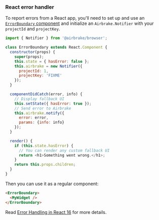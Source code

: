 ### React error handler

To report errors from a React app, you'll need to set up and use an
[`ErrorBoundary` component](https://reactjs.org/blog/2017/07/26/error-handling-in-react-16.html)
and initialize an `Airbrake.Notifier` with your `projectId` and `projectKey`.

```js
import { Notifier } from '@airbrake/browser';

class ErrorBoundary extends React.Component {
  constructor(props) {
    super(props);
    this.state = { hasError: false };
    this.airbrake = new Notifier({
      projectId: 1,
      projectKey: 'FIXME'
    });
  }

  componentDidCatch(error, info) {
    // Display fallback UI
    this.setState({ hasError: true });
    // Send error to Airbrake
    this.airbrake.notify({
      error: error,
      params: {info: info}
    });
  }

  render() {
    if (this.state.hasError) {
      // You can render any custom fallback UI
      return <h1>Something went wrong.</h1>;
    }
    return this.props.children;
  }
}
```

Then you can use it as a regular component:

```html
<ErrorBoundary>
  <MyWidget />
</ErrorBoundary>
```

Read [Error Handling in React 16](https://reactjs.org/blog/2017/07/26/error-handling-in-react-16.html) for more details.
